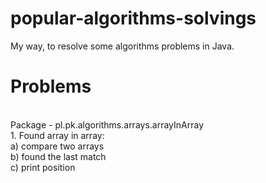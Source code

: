 # popular-algorithms-solvings
My way, to resolve some algorithms problems in Java.

# Problems
<BR>
Package - pl.pk.algorithms.arrays.arrayInArray
<BR>
1. Found array in array:<BR>
  a) compare two arrays<BR>
  b) found the last match<BR>
  c) print position
